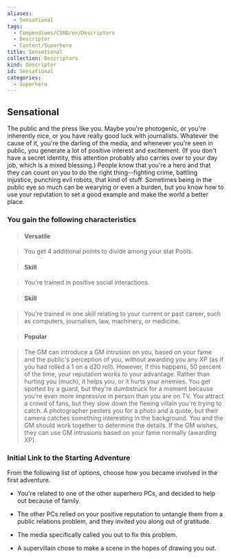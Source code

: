 ```yaml
---
aliases:
  - Sensational
tags:
  - Compendiums/CSRD/en/Descriptors
  - Descriptor
  - Content/Superhero
title: Sensational
collection: Descriptors
kind: Descriptor
id: Sensational
categories:
  - Superhero
---
```

## Sensational    
The public and the press like you. Maybe you're photogenic, or you're inherently nice, or you have really good luck with journalists. Whatever the cause of it, you're the darling of the media, and whenever you're seen in public, you generate a lot of positive interest and excitement. (If you don't have a secret identity, this attention probably also carries over to your day job, which is a mixed blessing.) People know that you're a hero and that they can count on you to do the right thing--fighting crime, battling injustice, punching evil robots, that kind of stuff. Sometimes being in the public eye so much can be wearying or even a burden, but you know how to use your reputation to set a good example and make the world a better place.  
### You gain the following characteristics    
> #### Versatile  
> You get 4 additional points to divide among your stat Pools.    
  
> #### Skill  
> You're trained in positive social interactions.    
  
> #### Skill  
> You're trained in one skill relating to your current or past career, such as computers, journalism, law, machinery, or medicine.    
  
> #### Popular  
> The GM can introduce a GM intrusion on you, based on your fame and the public's perception of you, without awarding you any XP (as if you had rolled a 1 on a d20 roll). However, if this happens, 50 percent of the time, your reputation works to your advantage. Rather than hurting you (much), it helps you, or it hurts your enemies. You get spotted by a guard, but they're dumbstruck for a moment because you're even more impressive in person than you are on TV. You attract a crowd of fans, but they slow down the fleeing villain you're trying to catch. A photographer pesters you for a photo and a quote, but their camera catches something interesting in the background. You and the GM should work together to determine the details. If the GM wishes, they can use GM intrusions based on your fame normally (awarding XP).    
  
### Initial Link to the Starting Adventure    
From the following list of options, choose how you became involved in the first adventure.    
- You're related to one of the other superhero PCs, and decided to help out because of family.    
- The other PCs relied on your positive reputation to untangle them from a public relations problem, and they invited you along out of gratitude.    
- The media specifically called you out to fix this problem.    
- A supervillain chose to make a scene in the hopes of drawing you out.  
